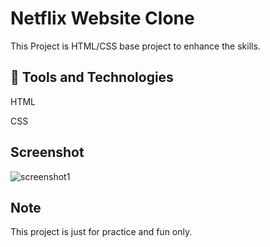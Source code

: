 # Netflix Website Clone

This Project is HTML/CSS base project to enhance the skills.

## 🚀 Tools and Technologies
HTML

CSS



## Screenshot
![screenshot1](https://user-images.githubusercontent.com/85938637/219851228-0ec66856-c43c-4031-9033-82aaf648e5ce.jpeg)


## Note
This project is just for practice and fun only.



